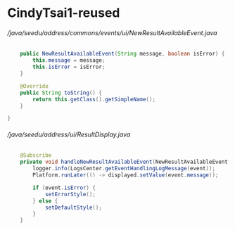 # CindyTsai1-reused
###### /java/seedu/address/commons/events/ui/NewResultAvailableEvent.java
``` java
    public NewResultAvailableEvent(String message, boolean isError) {
        this.message = message;
        this.isError = isError;
    }

    @Override
    public String toString() {
        return this.getClass().getSimpleName();
    }

}
```
###### /java/seedu/address/ui/ResultDisplay.java
``` java
    @Subscribe
    private void handleNewResultAvailableEvent(NewResultAvailableEvent event) {
        logger.info(LogsCenter.getEventHandlingLogMessage(event));
        Platform.runLater(() -> displayed.setValue(event.message));

        if (event.isError) {
            setErrorStyle();
        } else {
            setDefaultStyle();
        }
    }

```
